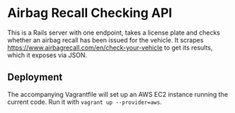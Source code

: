 # Airbag Recall Checking API

This is a Rails server with one endpoint, takes a license plate
and checks whether an airbag recall has been issued for the vehicle.
It scrapes https://www.airbagrecall.com/en/check-your-vehicle to
get its results, which it exposes via JSON.

## Deployment

The accompanying Vagrantfile will set up an AWS EC2 instance running
the current code. Run it with `vagrant up --provider=aws`.
